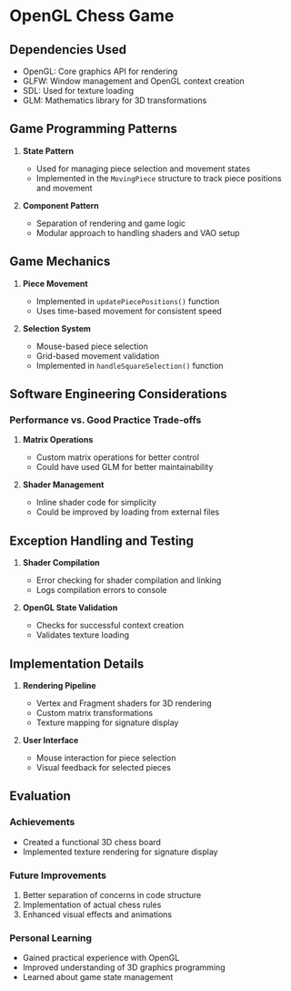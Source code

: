 # OpenGL Chess Game

## Dependencies Used
- OpenGL: Core graphics API for rendering
- GLFW: Window management and OpenGL context creation
- SDL: Used for texture loading
- GLM: Mathematics library for 3D transformations

## Game Programming Patterns
1. **State Pattern**
   - Used for managing piece selection and movement states
   - Implemented in the `MovingPiece` structure to track piece positions and movement

2. **Component Pattern**
   - Separation of rendering and game logic
   - Modular approach to handling shaders and VAO setup

## Game Mechanics
1. **Piece Movement**
   - Implemented in `updatePiecePositions()` function
   - Uses time-based movement for consistent speed

2. **Selection System**
   - Mouse-based piece selection
   - Grid-based movement validation
   - Implemented in `handleSquareSelection()` function

## Software Engineering Considerations
### Performance vs. Good Practice Trade-offs
1. **Matrix Operations**
   - Custom matrix operations for better control
   - Could have used GLM for better maintainability

2. **Shader Management**
   - Inline shader code for simplicity
   - Could be improved by loading from external files

## Exception Handling and Testing
1. **Shader Compilation**
   - Error checking for shader compilation and linking
   - Logs compilation errors to console

2. **OpenGL State Validation**
   - Checks for successful context creation
   - Validates texture loading

## Implementation Details
1. **Rendering Pipeline**
   - Vertex and Fragment shaders for 3D rendering
   - Custom matrix transformations
   - Texture mapping for signature display

2. **User Interface**
   - Mouse interaction for piece selection
   - Visual feedback for selected pieces

## Evaluation
### Achievements
- Created a functional 3D chess board
- Implemented texture rendering for signature display

### Future Improvements
1. Better separation of concerns in code structure
2. Implementation of actual chess rules
3. Enhanced visual effects and animations

### Personal Learning
- Gained practical experience with OpenGL
- Improved understanding of 3D graphics programming
- Learned about game state management
